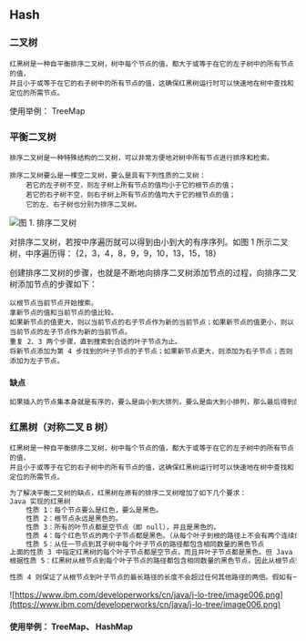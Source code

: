 ## Hash


### 二叉树

```text
红黑树是一种自平衡排序二叉树，树中每个节点的值，都大于或等于在它的左子树中的所有节点的值，
并且小于或等于在它的右子树中的所有节点的值，这确保红黑树运行时可以快速地在树中查找和定位的所需节点。
```
使用举例： TreeMap


### 平衡二叉树

```text
排序二叉树是一种特殊结构的二叉树，可以非常方便地对树中所有节点进行排序和检索。

排序二叉树要么是一棵空二叉树，要么是具有下列性质的二叉树：
    若它的左子树不空，则左子树上所有节点的值均小于它的根节点的值；
    若它的右子树不空，则右子树上所有节点的值均大于它的根节点的值；
    它的左、右子树也分别为排序二叉树。
```

![图 1. 排序二叉树](https://www.ibm.com/developerworks/cn/java/j-lo-tree/image001.png)

对排序二叉树，若按中序遍历就可以得到由小到大的有序序列。如图 1 所示二叉树，中序遍历得：
{2，3，4，8，9，9，10，13，15，18}

创建排序二叉树的步骤，也就是不断地向排序二叉树添加节点的过程，向排序二叉树添加节点的步骤如下：

    以根节点当前节点开始搜索。
    拿新节点的值和当前节点的值比较。
    如果新节点的值更大，则以当前节点的右子节点作为新的当前节点；如果新节点的值更小，则以当前节点的左子节点作为新的当前节点。
    重复 2、3 两个步骤，直到搜索到合适的叶子节点为止。
    将新节点添加为第 4 步找到的叶子节点的子节点；如果新节点更大，则添加为右子节点；否则添加为左子节点。
#### 缺点

```tex
如果插入的节点集本身就是有序的，要么是由小到大排列，要么是由大到小排列，那么最后得到的排序二叉树将变成链表：所有节点只有左节点（如果插入节点集本身是大到小排列）；或所有节点只有右节点（如果插入节点集本身是小到大排列）。在这种情况下，排序二叉树就变成了普通链表，其检索效率就会很差。
```




### 红黑树（对称二叉 B 树）

```text
红黑树是一种自平衡排序二叉树，树中每个节点的值，都大于或等于在它的左子树中的所有节点的值，
并且小于或等于在它的右子树中的所有节点的值，这确保红黑树运行时可以快速地在树中查找和定位的所需节点。
```
```tex
为了解决平衡二叉树的缺点，红黑树在原有的排序二叉树增加了如下几个要求：
Java 实现的红黑树
    性质 1：每个节点要么是红色，要么是黑色。
    性质 2：根节点永远是黑色的。
    性质 3：所有的叶节点都是空节点（即 null），并且是黑色的。
    性质 4：每个红色节点的两个子节点都是黑色。（从每个叶子到根的路径上不会有两个连续的红色节点）
    性质 5：从任一节点到其子树中每个叶子节点的路径都包含相同数量的黑色节点
上面的性质 3 中指定红黑树的每个叶子节点都是空节点，而且并叶子节点都是黑色。但 Java 实现的红黑树将使用 null 来代表空节点，因此遍历红黑树时将看不到黑色的叶子节点，反而看到每个叶子节点都是红色的。
根据性质 5：红黑树从根节点到每个叶子节点的路径都包含相同数量的黑色节点，因此从根节点到叶子节点的路径中包含的黑色节点数被称为树的“黑色高度（black-height）”。

性质 4 则保证了从根节点到叶子节点的最长路径的长度不会超过任何其他路径的两倍。假如有一棵黑色高度为 3 的红黑树：从根节点到叶节点的最短路径长度是 2，该路径上全是黑色节点（黑节点 - 黑节点 - 黑节点）。最长路径也只可能为 4，在每个黑色节点之间插入一个红色节点（黑节点 - 红节点 - 黑节点 - 红节点 - 黑节点），性质 4 保证绝不可能插入更多的红色节点。由此可见，红黑树中最长路径就是一条红黑交替的路径。
```

![https://www.ibm.com/developerworks/cn/java/j-lo-tree/image006.png](https://www.ibm.com/developerworks/cn/java/j-lo-tree/image006.png)

#### 使用举例： TreeMap、 HashMap

